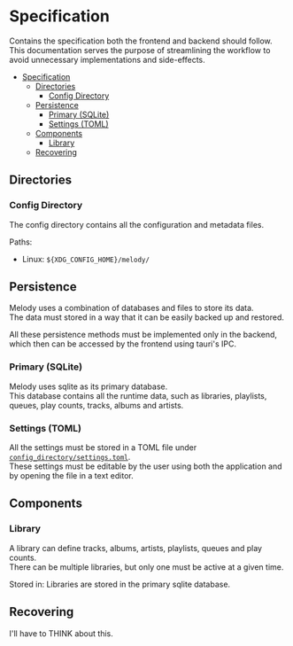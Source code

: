 # Specification

Contains the specification both the frontend and backend should follow. This documentation serves the purpose of streamlining the workflow to avoid unnecessary implementations and side-effects.

- [Specification](#specification)
  - [Directories](#directories)
    - [Config Directory](#config-directory)
  - [Persistence](#persistence)
    - [Primary (SQLite)](#primary-sqlite)
    - [Settings (TOML)](#settings-toml)
  - [Components](#components)
    - [Library](#library)
  - [Recovering](#recovering)

## Directories

### Config Directory

The config directory contains all the configuration and metadata files.

Paths:

- Linux: `${XDG_CONFIG_HOME}/melody/`

## Persistence

Melody uses a combination of databases and files to store its data.\
The data must stored in a way that it can be easily backed up and restored.

All these persistence methods must be implemented only in the backend, which then can be accessed by the frontend using tauri's IPC.

### Primary (SQLite)

Melody uses sqlite as its primary database.\
This database contains all the runtime data, such as libraries, playlists,
queues, play counts, tracks, albums and artists.

### Settings (TOML)

All the settings must be stored in a TOML file under [`config_directory/settings.toml`](#config-directory).\
These settings must be editable by the user using both the application and by opening the file in a text editor.

## Components

### Library

A library can define tracks, albums, artists, playlists, queues and play counts.\
There can be multiple libraries, but only one must be active at a given time.

Stored in: Libraries are stored in the primary sqlite database.

## Recovering

I'll have to THINK about this.
